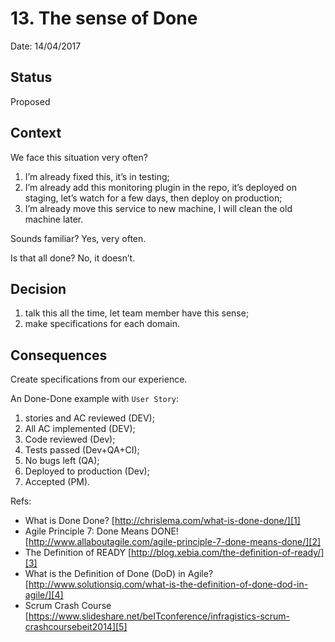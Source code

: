 # 13. The sense of Done

Date: 14/04/2017

## Status

Proposed

## Context

We face this situation very often?

1. I’m already fixed this, it’s in testing;
2. I’m already add this monitoring plugin in the repo, it’s deployed on staging, let’s watch for a few days, then deploy on production;
3. I’m already move this service to new machine, I will clean the old machine later.

Sounds familiar? Yes, very often.

Is that all done? No, it doesn’t.

## Decision

1. talk this all the time, let team member have this sense;
2. make specifications for each domain.

## Consequences

Create specifications from our experience.

An Done-Done example with `User Story`:

1. stories and AC reviewed (DEV);
2. All AC implemented (DEV);
3. Code reviewed (Dev);
4. Tests passed (Dev+QA+CI);
5. No bugs left (QA);
6. Deployed to production (Dev);
7. Accepted (PM).

Refs:

* What is Done Done? [http://chrislema.com/what-is-done-done/][1]
* Agile Principle 7: Done Means DONE! [http://www.allaboutagile.com/agile-principle-7-done-means-done/][2]
* The Definition of READY [http://blog.xebia.com/the-definition-of-ready/][3]
* What is the Definition of Done (DoD) in Agile? [http://www.solutionsiq.com/what-is-the-definition-of-done-dod-in-agile/][4]
* Scrum Crash Course [https://www.slideshare.net/beITconference/infragistics-scrum-crashcoursebeit2014][5]

[1]:	http://chrislema.com/what-is-done-done/
[2]:	http://www.allaboutagile.com/agile-principle-7-done-means-done/
[3]:	http://blog.xebia.com/the-definition-of-ready/
[4]:	http://www.solutionsiq.com/what-is-the-definition-of-done-dod-in-agile/
[5]:	https://www.slideshare.net/beITconference/infragistics-scrum-crashcoursebeit2014
